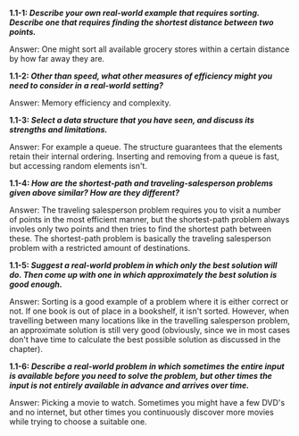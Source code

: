 **1.1-1: *Describe your own real-world example that requires sorting. Describe one that requires finding the shortest distance between two points.***

Answer: One might sort all available grocery stores within a certain distance by how far away they are.

**1.1-2: *Other than speed, what other measures of efficiency might you need to consider in a real-world setting?***

Answer: Memory efficiency and complexity.

**1.1-3: *Select a data structure that you have seen, and discuss its strengths and limitations.***

Answer: For example a queue. The structure guarantees that the elements retain their internal ordering. Inserting and removing from a queue is fast, but accessing random elements isn't.

**1.1-4: *How are the shortest-path and traveling-salesperson problems given above similar? How are they different?***

Answer: The traveling salesperson problem requires you to visit a number of points in the most efficient manner, but the shortest-path problem always involes only two points and then tries to find the shortest path between these. The shortest-path problem is basically the traveling salesperson problem with a restricted amount of destinations.

**1.1-5: *Suggest a real-world problem in which only the best solution will do. Then come up with one in which approximately the best solution is good enough.***

Answer: Sorting is a good example of a problem where it is either correct or not. If one book is out of place in a bookshelf, it isn't sorted. However, when travelling between many locations like in the travelling salesperson problem, an approximate solution is still very good (obviously, since we in most cases don't have time to calculate the best possible solution as discussed in the chapter).

**1.1-6: *Describe a real-world problem in which sometimes the entire input is available before you need to solve the problem, but other times the input is not entirely available in advance and arrives over time.***

Answer: Picking a movie to watch. Sometimes you might have a few DVD's and no internet, but other times you continuously discover more movies while trying to choose a suitable one.